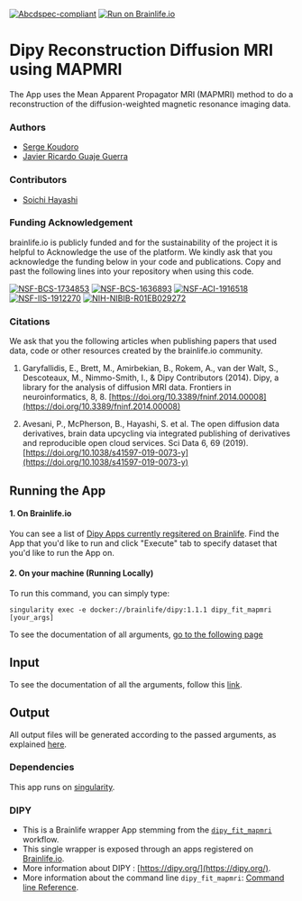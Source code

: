 [![Abcdspec-compliant](https://img.shields.io/badge/ABCD_Spec-v1.1-green.svg)](https://github.com/brain-life/abcd-spec)
[![Run on Brainlife.io](https://img.shields.io/badge/Brainlife-bl.app.67-blue.svg)](https://doi.org/10.25663/bl.app.67)

# Dipy Reconstruction Diffusion MRI using MAPMRI

The App uses the Mean Apparent Propagator MRI (MAPMRI) method to do a reconstruction of the diffusion-weighted magnetic resonance imaging data.

### Authors
- [Serge Koudoro](skoudoro@iu.edu)
- [Javier Ricardo Guaje Guerra](jrguajeg@iu.edu)

### Contributors
- [Soichi Hayashi](soichih@gmail.com)

### Funding Acknowledgement
brainlife.io is publicly funded and for the sustainability of the project it is helpful to Acknowledge the use of the platform. We kindly ask that you acknowledge the funding below in your code and publications. Copy and past the following lines into your repository when using this code.

[![NSF-BCS-1734853](https://img.shields.io/badge/NSF_BCS-1734853-blue.svg)](https://nsf.gov/awardsearch/showAward?AWD_ID=1734853)
[![NSF-BCS-1636893](https://img.shields.io/badge/NSF_BCS-1636893-blue.svg)](https://nsf.gov/awardsearch/showAward?AWD_ID=1636893)
[![NSF-ACI-1916518](https://img.shields.io/badge/NSF_ACI-1916518-blue.svg)](https://nsf.gov/awardsearch/showAward?AWD_ID=1916518)
[![NSF-IIS-1912270](https://img.shields.io/badge/NSF_IIS-1912270-blue.svg)](https://nsf.gov/awardsearch/showAward?AWD_ID=1912270)
[![NIH-NIBIB-R01EB029272](https://img.shields.io/badge/NIH_NIBIB-R01EB029272-green.svg)](https://grantome.com/grant/NIH/R01-EB029272-01)

### Citations
We ask that you the following articles when publishing papers that used data, code or other resources created by the brainlife.io community.

1. Garyfallidis, E., Brett, M., Amirbekian, B., Rokem, A., van der Walt, S., Descoteaux, M., Nimmo-Smith, I., & Dipy Contributors (2014). Dipy, a library for the analysis of diffusion MRI data. Frontiers in neuroinformatics, 8, 8. [https://doi.org/10.3389/fninf.2014.00008](https://doi.org/10.3389/fninf.2014.00008)

2. Avesani, P., McPherson, B., Hayashi, S. et al. The open diffusion data derivatives, brain data upcycling via integrated publishing of derivatives and reproducible open cloud services. Sci Data 6, 69 (2019). [https://doi.org/10.1038/s41597-019-0073-y](https://doi.org/10.1038/s41597-019-0073-y)

## Running the App

#### 1. On Brainlife.io

You can see a list of [Dipy Apps currently regsitered on Brainlife](https://brainlife.io/apps#dipy). Find the App that you'd like to run and click "Execute" tab to specify dataset that you'd like to run the App on.

#### 2. On  your machine (Running Locally)

To run this command, you can simply type:

`singularity exec -e docker://brainlife/dipy:1.1.1 dipy_fit_mapmri [your_args]`

To see the documentation of all arguments, [go to the following page](https://dipy.org/documentation/1.1.1./reference_cmd/dipy_fit_mapmri/)

## Input

To see the documentation of all the arguments, follow this [link](https://dipy.org/documentation/1.1.1./reference_cmd/dipy_fit_mapmri/).

## Output

All output files will be generated according to the passed arguments, as explained [here](https://dipy.org/documentation/1.1.1./reference_cmd/dipy_fit_mapmri/).

### Dependencies

This app runs on [singularity](https://www.sylabs.io/singularity/).

### DIPY
- This is a Brainlife wrapper App stemming from the [`dipy_fit_mapmri`](https://dipy.org/documentation/latest/reference_cmd/dipy_fit_mapmri/) workflow.
- This single wrapper is exposed through an apps registered on [Brainlife.io](https://brainlife.io).
- More information about DIPY : [https://dipy.org/](https://dipy.org/).
- More information about the command line `dipy_fit_mapmri`: [Command line Reference](https://dipy.org/documentation/latest/reference_cmd/dipy_fit_mapmri/).
